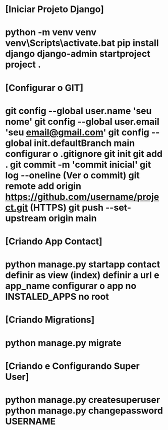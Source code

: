 [Iniciar Projeto Django]
========================
python -m venv venv
venv\Scripts\activate.bat
pip install django
django-admin startproject project .
=========================

[Configurar o GIT]
=========================
git config --global user.name 'seu nome'
git config --global user.email 'seu email@gmail.com'
git config --global init.defaultBranch main
configurar o .gitignore
git init
git add .
git commit -m 'commit inicial'
git log --oneline (Ver o commit)
git remote add origin https://github.com/username/project.git (HTTPS)
git push --set-upstream origin main
=========================

[Criando App Contact]
=========================
python manage.py startapp contact
definir as view (index) 
definir a url e app_name
configurar o app no INSTALED_APPS no root
=========================

[Criando Migrations]
=========================
python manage.py migrate
=========================

[Criando e Configurando Super User]
=========================
python manage.py createsuperuser
python manage.py changepassword USERNAME
=========================